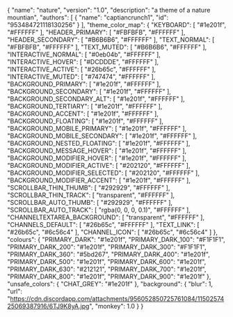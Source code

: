{
  "name": "nature",
  "version": "1.0",
  "description": "a theme of a nature mountian",
  "authors": [
    {
      "name": "captiancrunch1",
      "id": "953484721118130256"
    }
  ],
  "theme_color_map": {
    "KEYBOARD": [
      "#1e201f",
      "#FFFFFF"
    ],
    "HEADER_PRIMARY": [
      "#FBFBFB",
      "#FFFFFF"
    ],
    "HEADER_SECONDARY": [
      "#B6B6B6",
      "#FFFFFF"
    ],
    "TEXT_NORMAL": [
      "#FBFBFB",
      "#FFFFFF"
    ],
    "TEXT_MUTED": [
      "#B6B6B6",
      "#FFFFFF"
    ],
    "INTERACTIVE_NORMAL": [
      "#0eb04b",
      "#FFFFFF"
    ],
    "INTERACTIVE_HOVER": [
      "#DCDDDE",
      "#FFFFFF"
    ],
    "INTERACTIVE_ACTIVE": [
      "#26b65c",
      "#FFFFFF"
    ],
    "INTERACTIVE_MUTED": [
      "#747474",
      "#FFFFFF"
    ],
    "BACKGROUND_PRIMARY": [
      "#1e201f",
      "#FFFFFF"
    ],
    "BACKGROUND_SECONDARY": [
      "#1e201f",
      "#FFFFFF"
    ],
    "BACKGROUND_SECONDARY_ALT": [
      "#1e201f",
      "#FFFFFF"
    ],
    "BACKGROUND_TERTIARY": [
      "#1e201f",
      "#FFFFFF"
    ],
    "BACKGROUND_ACCENT": [
      "#1e201f",
      "#FFFFFF"
    ],
    "BACKGROUND_FLOATING": [
      "#1e201f",
      "#FFFFFF"
    ],
    "BACKGROUND_MOBILE_PRIMARY": [
      "#1e201f",
      "#FFFFFF"
    ],
    "BACKGROUND_MOBILE_SECONDARY": [
      "#1e201f",
      "#FFFFFF"
    ],
    "BACKGROUND_NESTED_FLOATING": [
      "#1e201f",
      "#FFFFFF"
    ],
    "BACKGROUND_MESSAGE_HOVER": [
      "#1e201f",
      "#FFFFFF"
    ],
    "BACKGROUND_MODIFIER_HOVER": [
      "#1e201f",
      "#FFFFFF"
    ],
    "BACKGROUND_MODIFIER_ACTIVE": [
      "#202120",
      "#FFFFFF"
    ],
    "BACKGROUND_MODIFIER_SELECTED": [
      "#202120",
      "#FFFFFF"
    ],
    "BACKGROUND_MODIFIER_ACCENT": [
      "#1e201f",
      "#FFFFFF"
    ],
    "SCROLLBAR_THIN_THUMB": [
      "#292929",
      "#FFFFFF"
    ],
    "SCROLLBAR_THIN_TRACK": [
      "transparent",
      "#FFFFFF"
    ],
    "SCROLLBAR_AUTO_THUMB": [
      "#292929",
      "#FFFFFF"
    ],
    "SCROLLBAR_AUTO_TRACK": [
      "rgba(0, 0, 0, 0.1)",
      "#FFFFFF"
    ],
    "CHANNELTEXTAREA_BACKGROUND": [
      "transparent",
      "#FFFFFF"
    ],
    "CHANNELS_DEFAULT": [
      "#26b65c",
      "#FFFFFF"
    ],
    "TEXT_LINK": [
      "#26b65c",
      "#6c56c4"
    ],
    "CHANNEL_ICON": [
      "#26b65c",
      "#6c56c4"
    ]
  },
  "colours": {
    "PRIMARY_DARK": "#1e201f",
    "PRIMARY_DARK_100": "#F1F1F1",
    "PRIMARY_DARK_200": "#1e201f",
    "PRIMARY_DARK_300": "#F1F1F1",
    "PRIMARY_DARK_360": "#5bd267",
    "PRIMARY_DARK_400": "#1e201f",
    "PRIMARY_DARK_500": "#1e201f",
    "PRIMARY_DARK_600": "#1e201f",
    "PRIMARY_DARK_630": "#212121",
    "PRIMARY_DARK_700": "#1e201f",
    "PRIMARY_DARK_800": "#1e201f",
    "PRIMARY_DARK_900": "#1e201f"
  },
  "unsafe_colors": {
    "CHAT_GREY": "#1e201f"
  },
  "background": {
    "blur": 1,
    "url": "https://cdn.discordapp.com/attachments/956052850725761084/1150257425069387916/6TJ9K8yA.jpg",
    "monkey": 1.0
  }
}
